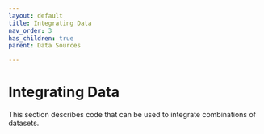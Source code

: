 ```yaml
---
layout: default
title: Integrating Data
nav_order: 3
has_children: true
parent: Data Sources

---
```


# Integrating Data

This section describes code that can be used to integrate combinations of datasets.
